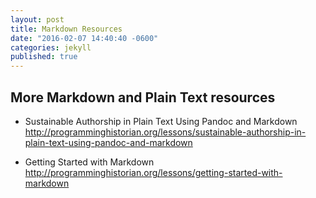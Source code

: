 ```yaml
---
layout: post
title: Markdown Resources
date: "2016-02-07 14:40:40 -0600"
categories: jekyll
published: true
---
```



## More Markdown and Plain Text resources

* Sustainable Authorship in Plain Text Using Pandoc and Markdown  
http://programminghistorian.org/lessons/sustainable-authorship-in-plain-text-using-pandoc-and-markdown

* Getting Started with Markdown  
http://programminghistorian.org/lessons/getting-started-with-markdown
